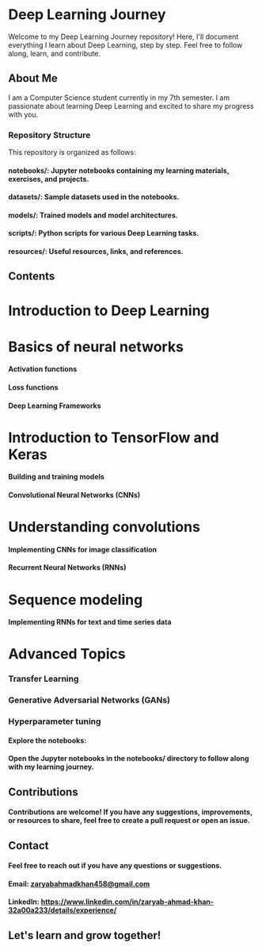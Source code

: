 # Deep Learning Journey
Welcome to my Deep Learning Journey repository! Here, I'll document everything I learn about Deep Learning, step by step. Feel free to follow along, learn, and contribute.

## About Me
I am a Computer Science student currently in my 7th semester. I am passionate about learning Deep Learning and excited to share my progress with you.

### Repository Structure
This repository is organized as follows:

#### notebooks/: Jupyter notebooks containing my learning materials, exercises, and projects.
#### datasets/: Sample datasets used in the notebooks.
#### models/: Trained models and model architectures.
#### scripts/: Python scripts for various Deep Learning tasks.
#### resources/: Useful resources, links, and references.
## Contents
# Introduction to Deep Learning

# Basics of neural networks
#### Activation functions
#### Loss functions
#### Deep Learning Frameworks

# Introduction to TensorFlow and Keras
#### Building and training models
#### Convolutional Neural Networks (CNNs)

# Understanding convolutions
#### Implementing CNNs for image classification
#### Recurrent Neural Networks (RNNs)

# Sequence modeling
#### Implementing RNNs for text and time series data
# Advanced Topics

### Transfer Learning
### Generative Adversarial Networks (GANs)
### Hyperparameter tuning





#### Explore the notebooks:
#### Open the Jupyter notebooks in the notebooks/ directory to follow along with my learning journey.
## Contributions
#### Contributions are welcome! If you have any suggestions, improvements, or resources to share, feel free to create a pull request or open an issue.

## Contact
#### Feel free to reach out if you have any questions or suggestions.

#### Email: zaryabahmadkhan458@gmail.com
#### LinkedIn: https://www.linkedin.com/in/zaryab-ahmad-khan-32a00a233/details/experience/
## Let's learn and grow together!
